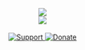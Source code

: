 <p align = 'center'>
  <img
    src="https://github-readme-stats.vercel.app/api/top-langs/?username=craftzriru&layout=compact&theme=github_dark&hide_border=true"
  />
  <br>
  <img
    src="https://github-readme-stats.vercel.app/api?username=craftzriru&count_private=true&include_all_commits=true&show_icons=true&theme=github_dark&hide_title=true&hide_border=true"
  />
  <br><br>
  <a href="TBA">
    <img
      alt="Support"
      src="https://img.shields.io/badge/discord-5865F2?logo=discord&logoColor=white&style=for-the-badge"
    />
  </a>
  <a href="https://ko-fi.com/lilfraae">
    <img
      alt="Donate"
      src="https://img.shields.io/badge/kofi-2BB3EE?logo=kofi&logoColor=white&style=for-the-badge"
    />
  </a>
</p>

